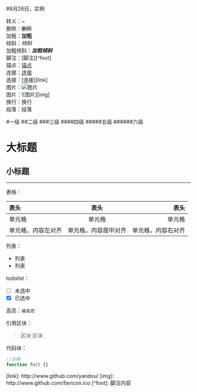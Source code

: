 #8月26日，实例

转义：\~  
删除：~~删除~~  
加粗：**加粗**  
倾斜：*倾斜*  
加粗倾斜：***加粗倾斜***  
脚注：[脚注][^foot]  
锚点：[锚点](#anchor)  
连接：[连接](http://www.github.com/yandou)   
连接：[连接][link]  
图片：![图片](http://www.github.com/favicon.ico)  
图片：![图片][img]  
换行：换行  
段落：段落

#一级
##二级
###三级
####四级
#####五级
######六级

大标题
=
小标题
-

---

表格：  

|表头|表头|表头|
|:---|:---:|---:|
|单元格|单元格|单元格|
|单元格，内容左对齐|单元格，内容居中对齐|单元格，内容右对齐|

列表：  
+ 列表
+ 列表

todolist：  
- [ ] 未选中
- [x] 已选中

高亮：`被高亮`

引用区块：  
> 区块
> 区块

代码块：  
```javascript
//注释
function fn() {}
```


<div id="anchor"></div>
[link]: http://www.github.com/yandou/
[img]: http://www.github.com/favicon.ico
[^foot]: 脚注内容
